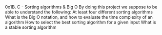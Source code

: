 0x1B. C - Sorting algorithms & Big O
By doing this project we suppose to be able to understand the following:
At least four different sorting algorithms
What is the Big O notation, and how to evaluate the time complexity of an algorithm
How to select the best sorting algorithm for a given input
What is a stable sorting algorithm
